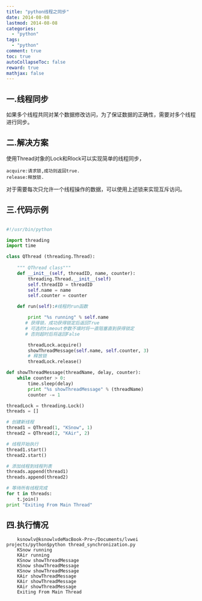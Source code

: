 ```yaml
---
title: "python线程之同步"
date: 2014-08-08
lastmod: 2014-08-08
categories:
  - "python"
tags:
  - "python"
comment: true
toc: true
autoCollapseToc: false
reward: true
mathjax: false
---
```


## 一.线程同步
如果多个线程共同对某个数据修改访问，为了保证数据的正确性，需要对多个线程进行同步。


## 二.解决方案

使用Thread对象的Lock和Rlock可以实现简单的线程同步，
    
    acquire:请求锁,成功则返回true.
    release:释放锁.
    
对于需要每次只允许一个线程操作的数据，可以使用上述锁来实现互斥访问。  

## 三.代码示例

``` python

#!/usr/bin/python

import threading
import time

class QThread (threading.Thread):
    
    """ QThread class"""
    def __init__(self, threadID, name, counter):
        threading.Thread.__init__(self)
        self.threadID = threadID
        self.name = name
        self.counter = counter

    def run(self):#线程的run函数

        print "%s running" % self.name 
       # 获得锁，成功获得锁定后返回True
       # 可选的timeout参数不填时将一直阻塞直到获得锁定
       # 否则超时后将返回False

        threadLock.acquire()
        showThreadMessage(self.name, self.counter, 3)
        # 释放锁
        threadLock.release()

def showThreadMessage(threadName, delay, counter):
    while counter > 0:
        time.sleep(delay)
        print "%s showThreadMessage" % (threadName)
        counter -= 1

threadLock = threading.Lock()
threads = []

# 创建新线程
thread1 = QThread(1, "KSnow", 1)
thread2 = QThread(2, "KAir", 2)

# 线程开始执行
thread1.start()
thread2.start()

# 添加线程到线程列表
threads.append(thread1)
threads.append(thread2)

# 等待所有线程完成
for t in threads:
    t.join()
print "Exiting From Main Thread"


```

## 四.执行情况
```terminal
    ksnowlv@ksnowlvdeMacBook-Pro~/Documents/lvwei projects/python$python thread_synchronization.py
    KSnow running
    KAir running
    KSnow showThreadMessage
    KSnow showThreadMessage
    KSnow showThreadMessage
    KAir showThreadMessage
    KAir showThreadMessage
    KAir showThreadMessage
    Exiting From Main Thread
```


